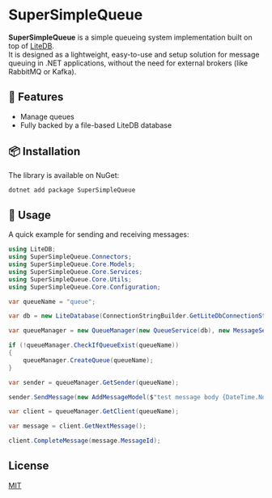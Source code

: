 # SuperSimpleQueue

**SuperSimpleQueue** is a simple queueing system implementation built on top of [LiteDB](https://www.litedb.org/).  
It is designed as a lightweight, easy-to-use and setup solution for message queuing in .NET applications, without the need for external brokers (like RabbitMQ or Kafka).


## 🚀 Features

- Manage queues
- Fully backed by a file-based LiteDB database


## 📦 Installation

The library is available on NuGet:

```bash
dotnet add package SuperSimpleQueue
```

## 📝 Usage
A quick example for sending and receiving messages:

```C#
using LiteDB;
using SuperSimpleQueue.Connectors;
using SuperSimpleQueue.Core.Models;
using SuperSimpleQueue.Core.Services;
using SuperSimpleQueue.Core.Utils;
using SuperSimpleQueue.Core.Configuration;

var queueName = "queue";

var db = new LiteDatabase(ConnectionStringBuilder.GetLiteDbConnectionString(Configuration.ConnectionStringConfiguration()));

var queueManager = new QueueManager(new QueueService(db), new MessageService(db));

if (!queueManager.CheckIfQueueExist(queueName))
{
    queueManager.CreateQueue(queueName);
}

var sender = queueManager.GetSender(queueName);

sender.SendMessage(new AddMessageModel($"test message body {DateTime.Now}"));

var client = queueManager.GetClient(queueName);

var message = client.GetNextMessage();

client.CompleteMessage(message.MessageId);
```

## License

[MIT](http://opensource.org/licenses/MIT)